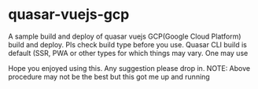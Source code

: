 # quasar-vuejs-gcp
A sample build and deploy of quasar vuejs GCP(Google Cloud Platform) build and deploy. 
Pls check build type before you use. Quasar CLI build is default (SSR, PWA or other types for which things may vary. One may use

Hope you enjoyed using this. Any suggestion please drop in. 
NOTE: Above procedure may not be the best but this got me up and running


